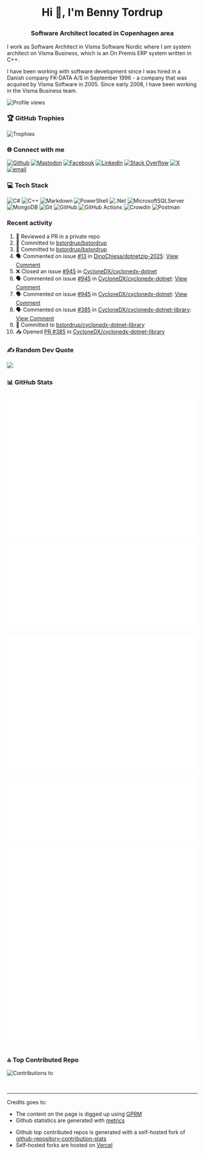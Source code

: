 # <p style="text-align:center">Hi 👋, I'm Benny Tordrup</p>

### <p style="text-align:center">Software Architect located in Copenhagen area</p>

I work as Software Architect in Visma Software Nordic where I am system architect on Visma Business, which is an On Premis ERP system written in C++.

I have been working with software development since I was hired in a Danish company FK-DATA A/S in September 1996 - a company that was acquired by Visma Software in 2005. Since early 2008, I have been working in the Visma Business team.

![Profile views](https://komarev.com/ghpvc/?username=bstordrup&label=Profile%20views&color=0e75b6&style=flat)

### 🏆 GitHub Trophies

![Trophies](https://github-profile-trophy.vercel.app/?username=bstordrup&theme=radical&no-frame=true&no-bg=true&margin-w=4)

### 🌐 Connect with me

[![Github](https://img.shields.io/badge/github-%23121011.svg?logo=github&logoColor=white)](https://github.com/bstordrup)
[![Mastodon](https://img.shields.io/badge/-MASTODON-%232B90D9?logo=mastodon&logoColor=white)](https://mstdn.dk/@bstordrup)
[![Facebook](https://img.shields.io/badge/Facebook-%231877F2.svg?logo=Facebook&logoColor=white)](https://facebook.com/bennyskjoldtordrup)
[![LinkedIn](https://img.shields.io/badge/LinkedIn-%230077B5.svg?logo=linkedin&logoColor=white)](https://linkedin.com/in/bennytordrup)
[![Stack Overflow](https://img.shields.io/badge/-Stackoverflow-FE7A16?logo=stack-overflow&logoColor=white)](https://stackoverflow.com/users/2435661)
[![X](https://img.shields.io/badge/X-black.svg?logo=X&logoColor=white)](https://x.com/bennytordrup)
[![email](https://img.shields.io/badge/Email-D14836?logo=gmail&logoColor=white)](mailto:bstordrup@gmail.com) 

### 💻 Tech Stack

![C#](https://img.shields.io/badge/c%23-%23239120.svg?style=for-the-badge&logo=csharp&logoColor=white) ![C++](https://img.shields.io/badge/c++-%2300599C.svg?style=for-the-badge&logo=c%2B%2B&logoColor=white) ![Markdown](https://img.shields.io/badge/markdown-%23000000.svg?style=for-the-badge&logo=markdown&logoColor=white) ![PowerShell](https://img.shields.io/badge/PowerShell-%235391FE.svg?style=for-the-badge&logo=powershell&logoColor=white) ![.Net](https://img.shields.io/badge/.NET-5C2D91?style=for-the-badge&logo=.net&logoColor=white) ![MicrosoftSQLServer](https://img.shields.io/badge/Microsoft%20SQL%20Server-CC2927?style=for-the-badge&logo=microsoft%20sql%20server&logoColor=white)
![MongoDB](https://img.shields.io/badge/MongoDB-%234ea94b.svg?style=for-the-badge&logo=mongodb&logoColor=white)
![Git](https://img.shields.io/badge/git-%23F05033.svg?style=for-the-badge&logo=git&logoColor=white) ![GitHub](https://img.shields.io/badge/github-%23121011.svg?style=for-the-badge&logo=github&logoColor=white)
![GitHub Actions](https://img.shields.io/badge/github%20actions-%232671E5.svg?style=for-the-badge&logo=githubactions&logoColor=white) ![Crowdin](https://img.shields.io/badge/Crowdin-2E3340.svg?style=for-the-badge&logo=Crowdin&logoColor=white)
![Postman](https://img.shields.io/badge/postman-icon.svg?style=for-the-badge&logo=Postman&logoColor=white)

### Recent activity

<!--START_SECTION:activity-->
1. 🔎 Reviewed a PR in a private repo
2. 📝 Committed to [bstordrup/bstordrup](https://github.com/bstordrup/bstordrup/commit/c7d4c1de594fef33e511050be163a202f6778d16)
3. 📝 Committed to [bstordrup/bstordrup](https://github.com/bstordrup/bstordrup/commit/2bc4bb6c2a797b66188aacff2f04e37f7a7131f6)
4. 🗣 Commented on issue [#13](https://github.com/DinoChiesa/dotnetzip-2025/issues/13) in [DinoChiesa/dotnetzip-2025](https://github.com/DinoChiesa/dotnetzip-2025): [View Comment](https://github.com/DinoChiesa/dotnetzip-2025/issues/13#issuecomment-2981605307)
5. ❌ Closed an issue [#945](https://github.com/CycloneDX/cyclonedx-dotnet/issues/945) in [CycloneDX/cyclonedx-dotnet](https://github.com/CycloneDX/cyclonedx-dotnet)
6. 🗣 Commented on issue [#945](https://github.com/CycloneDX/cyclonedx-dotnet/issues/945) in [CycloneDX/cyclonedx-dotnet](https://github.com/CycloneDX/cyclonedx-dotnet): [View Comment](https://github.com/CycloneDX/cyclonedx-dotnet/issues/945#issuecomment-2981591723)
7. 🗣 Commented on issue [#945](https://github.com/CycloneDX/cyclonedx-dotnet/issues/945) in [CycloneDX/cyclonedx-dotnet](https://github.com/CycloneDX/cyclonedx-dotnet): [View Comment](https://github.com/CycloneDX/cyclonedx-dotnet/issues/945#issuecomment-2981589480)
8. 🗣 Commented on issue [#385](https://github.com/CycloneDX/cyclonedx-dotnet-library/issues/385) in [CycloneDX/cyclonedx-dotnet-library](https://github.com/CycloneDX/cyclonedx-dotnet-library): [View Comment](https://github.com/CycloneDX/cyclonedx-dotnet-library/issues/385#issuecomment-2981588160)
9. 📝 Committed to [bstordrup/cyclonedx-dotnet-library](https://github.com/bstordrup/cyclonedx-dotnet-library/commit/e1bfff79238b1e6d2d54ac823480138216316a74)
10. 📥 Opened [PR #385](https://github.com/CycloneDX/cyclonedx-dotnet-library/pull/385) in [CycloneDX/cyclonedx-dotnet-library](https://github.com/CycloneDX/cyclonedx-dotnet-library)
<!--END_SECTION:activity-->

### ✍️ Random Dev Quote
![](https://quotes-github-readme.vercel.app/api?type=horizontal&theme=dark)

### 📊 GitHub Stats

![Basic](/basic-metrics.svg)  
![Commit calendar](/iso-calendar-metrics.svg)  
<!-- ![Lines pushed](/line-metrics.svg)   -->
![Habits](/habit-metrics.svg)  
![Languages](/languages-metrics.svg)  
![Notable](/notable-metrics.svg)  

### 🔝 Top Contributed Repo
![Contributions to](https://github-repository-contribution-stats-psi.vercel.app/api?username=bstordrup&limit=5&theme=transparent&hide_border=true&combine_all_yearly_contributions=true)

<br>

---
<!-- Proudly created with GPRM ( https://gprm.itsvg.in ) -->

Credits goes to:

- The content on the page is digged up using [GPRM](https://visitcount.itsvg.in)
- Github statistics are generated with [metrics](https://github.com/lowlighter/metric)
<!-- - Github statistics and top language list are generated with a self-hosted fork of [github-readme-stats](https://github.com/anuraghazra/github-readme-stats)
- Github streak statstics are generated with a self-hosted fork of [github-readme-streak-stats](https://github.com/DenverCoder1/github-readme-streak-stats) -->
- Github top contributed repos is generated with a self-hosted fork of [github-repository-contribution-stats](https://github.com/HwangTaehyun/github-repository-contribution-stats)
- Self-hosted forks are hosted on [Vercel](https://vercel.com/)

<!--

![Streak](https://github-readme-streak-stats-iw4v.vercel.app?user=bstordrup&theme=transparent&hide_border=true)  
![](https://github-readme-stats-woad-eight-55.vercel.app/api/top-langs/?username=bstordrup&theme=transparent&hide_border=true&include_all_commits=true&count_private=true&layout=compact)  

Change to trigger a diff in Github

Yet one

<p align="left"><img src="/github-metrics.svg" alt="Metrics" width="400"></p>

https://streak-stats.demolab.com?user=joshxfi&theme=vue-dark&hide_border=true
-->
